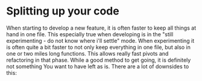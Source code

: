 # Splitting up your code

When starting to develop a new feature, it is often faster to keep all things at hand in one file.
This especially true when developing is in the "still experimenting - do not know where i'll settle" mode.
When experimenting it is often quite a bit faster to not only keep everything in one file, but also in one or two
miles long functions. This allows really fast pivots and refactoring in that phase. While a good method to get going,
it is definitely not something You want to have left as is. There are a lot of downsides to this:



